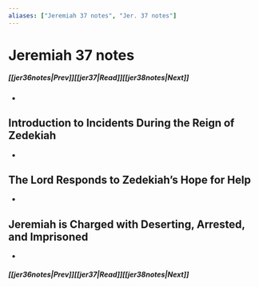 ```yaml
---
aliases: ["Jeremiah 37 notes", "Jer. 37 notes"]
---
```

# Jeremiah 37 notes
##### <span class=arrow-left></span>[[jer36notes|Prev]]<span class=navigation-separator></span>[[jer37|Read]]<span class=navigation-separator></span>[[jer38notes|Next]]<span class=arrow-right></span>
- 
## Introduction to Incidents During the Reign of Zedekiah
- 
## The Lord Responds to Zedekiah’s Hope for Help
- 
## Jeremiah is Charged with Deserting, Arrested, and Imprisoned
- 
##### <span class=arrow-left></span>[[jer36notes|Prev]]<span class=navigation-separator></span>[[jer37|Read]]<span class=navigation-separator></span>[[jer38notes|Next]]<span class=arrow-right></span>